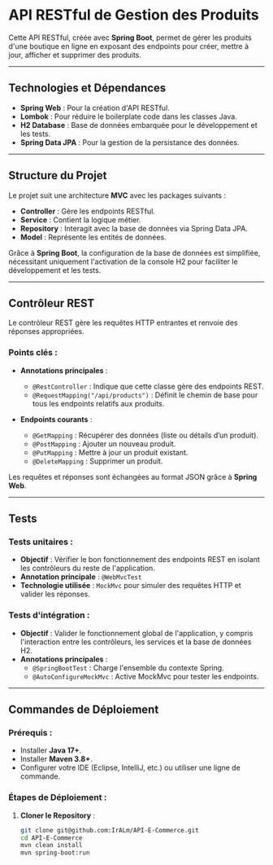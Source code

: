 # API RESTful de Gestion des Produits  

Cette API RESTful, créée avec **Spring Boot**, permet de gérer les produits d'une boutique en ligne en exposant des endpoints pour créer, mettre à jour, afficher et supprimer des produits.  

---

## **Technologies et Dépendances**  

- **Spring Web** : Pour la création d'API RESTful.  
- **Lombok** : Pour réduire le boilerplate code dans les classes Java.  
- **H2 Database** : Base de données embarquée pour le développement et les tests.  
- **Spring Data JPA** : Pour la gestion de la persistance des données.  

---

## **Structure du Projet**  

Le projet suit une architecture **MVC** avec les packages suivants :  
- **Controller** : Gère les endpoints RESTful.  
- **Service** : Contient la logique métier.  
- **Repository** : Interagit avec la base de données via Spring Data JPA.  
- **Model** : Représente les entités de données.  

Grâce à **Spring Boot**, la configuration de la base de données est simplifiée, nécessitant uniquement l'activation de la console H2 pour faciliter le développement et les tests.  

---

## **Contrôleur REST**  

Le contrôleur REST gère les requêtes HTTP entrantes et renvoie des réponses appropriées.  
### **Points clés** :
- **Annotations principales** :  
  - `@RestController` : Indique que cette classe gère des endpoints REST.  
  - `@RequestMapping("/api/products")` : Définit le chemin de base pour tous les endpoints relatifs aux produits.  

- **Endpoints courants** :  
  - `@GetMapping` : Récupérer des données (liste ou détails d’un produit).  
  - `@PostMapping` : Ajouter un nouveau produit.  
  - `@PutMapping` : Mettre à jour un produit existant.  
  - `@DeleteMapping` : Supprimer un produit.  

Les requêtes et réponses sont échangées au format JSON grâce à **Spring Web**.  

---

## **Tests**  

### **Tests unitaires** :  
- **Objectif** : Vérifier le bon fonctionnement des endpoints REST en isolant les contrôleurs du reste de l'application.  
- **Annotation principale** : `@WebMvcTest`  
- **Technologie utilisée** : `MockMvc` pour simuler des requêtes HTTP et valider les réponses.  

### **Tests d'intégration** :  
- **Objectif** : Valider le fonctionnement global de l'application, y compris l'interaction entre les contrôleurs, les services et la base de données H2.  
- **Annotations principales** :  
  - `@SpringBootTest` : Charge l'ensemble du contexte Spring.  
  - `@AutoConfigureMockMvc` : Active MockMvc pour tester les endpoints.  

---

## **Commandes de Déploiement**  

### **Prérequis** :  
- Installer **Java 17+**.  
- Installer **Maven 3.8+**.  
- Configurer votre IDE (Eclipse, IntelliJ, etc.) ou utiliser une ligne de commande.  

### **Étapes de Déploiement** :  

1. **Cloner le Repository** :  
   ```bash
   git clone git@github.com:IrALm/API-E-Commerce.git
   cd API-E-Commerce
   mvn clean install
   mvn spring-boot:run

